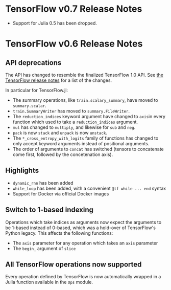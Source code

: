 TensorFlow v0.7 Release Notes
=============================

* Support for Julia 0.5 has been dropped. 

TensorFlow v0.6 Release Notes
=============================

API deprecations
------------

The API has changed to resemble the finalized TensorFlow 1.0 API. See [the TensorFlow release notes](https://github.com/tensorflow/tensorflow/blob/master/RELEASE.md) for a list of the changes.

In particular for TensorFlow.jl:

* The summary operations, like `train.scalary_summary`, have moved to `summary.scalar`.
* `train.SummaryWriter` has moved to `summary.FileWriter`.
* The `reduction_indices` keyword argument have changed to `axis`in every function which used to take a `reduction_indices` argument.
* `mul` has changed to `multiply`, and likewise for `sub` and `neg`.
* `pack` is now `stack` and `unpack` is now `unstack`.
* The `*_cross_entropy_with_logits` family of functions has changed to only accept keyword arguments instead of positional arguments.
* The order of arguments to `concat` has switched (tensors to concatenate come first, followed by the concetenation axis).


Highlights
----------------

* `dynamic_rnn` has been added
* `while_loop` has been added, with a convenient `@tf while ... end` syntax
* Support for Docker via official Docker images

Switch to 1-based indexing
---------------

Operations which take indices as arguments now expect the arguments to be
1-based instead of 0-based, which was a hold-over of TensorFlow's Python
legacy. This affects the following functions:

* The `axis` parameter for any operation which takes an `axis` parameter
* The `begin_` argument of `slice`

All TensorFlow operations now supported
--------------

Every operation defined by TensorFlow is now automatically wrapped in a
Julia function available in the `Ops` module.
